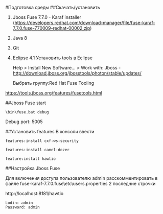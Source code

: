 #Подготовка среды
##Скачать/установить
1. Jboss Fuse 7.7.0 - Karaf installer (https://developers.redhat.com/download-manager/file/fuse-karaf-7.7.0.fuse-770009-redhat-00002.zip)
2. Java 8
3. Git
4. Eclipse
4.1 Установить tools в Eclipse
    
    Help > Install New Software… > Work with: Jboss - http://download.jboss.org/jbosstools/photon/stable/updates/
    
    Выбрать группу:Red Hat Fuse Tooling	


https://tools.jboss.org/features/fusetools.html

##Jboss Fuse start

    \bin\fuse.bat debug
    
Debug port: 5005

##Установить features
В консоли ввести

    features:install cxf-ws-security

    features:install camel-dozer

    feature:install hawtio

##Настройка Jboss Fuse

Для включения доступа пользователю admin расскомментировать в файле fuse-karaf-7.7.0.fuse\etc\users.properties 
2 последние строчки

http://localhost:8181/hawtio

    Lodin: admin
    Password: admin
    
